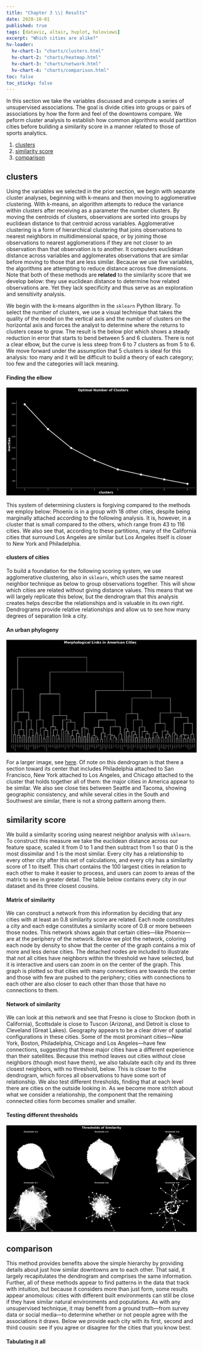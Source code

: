 ```yaml
---
title: "Chapter 3 \\| Results"
date: 2020-10-01
published: true
tags: [dataviz, altair, hvplot, holoviews]
excerpt: "Which cities are alike?"
hv-loader:
  hv-chart-1: "charts/clusters.html"
  hv-chart-2: "charts/heatmap.html"
  hv-chart-3: "charts/network.html"
  hv-chart-4: "charts/comparison.html"
toc: false
toc_sticky: false
---
```


In this section we take the variables discussed and compute a series of unsupervised associations. The goal is divide cities into groups or pairs of associations by how the form and feel of the downtowns compare. We peform cluster analysis to establish how common algorithms would partition cities before building a similarity score in a manner related to those of sports analytics.   

1. [clusters](#clusters)
2. [similarity score](#similarity-score)
3. [comparison](#comparison)

## clusters

Using the variables we selected in the prior section, we begin with separate cluster analyses, beginning with k-means and then moving to agglomerative clustering. With k-means, an algorithm attempts to reduce the variance within clusters after receiving as a parameter the number clusters. By moving the centroids of clusters, observations are sorted into groups by euclidean distance to that centroid across variables. Agglomerative clustering is a form of hierarchical clustering that joins observations to nearest neighbors in multidimensional space, or by joining those observations to nearest agglomerations if they are not closer to an observation than that observation is to another. It computers euclidean distance across variables and agglomerates observations that are similar before moving to those that are less similar. Because we use five variables, the algorithms are attempting to reduce distance across five dimensions. Note that both of these methods are **related** to the similarity score that we develop below: they use euclidean distance to determine how related observations are. Yet they lack specificity and thus serve as an exploration and sensitivity analysis.   

We begin with the k-means algorithm in the `sklearn` Python library. To select the number of clusters, we use a visual technique that takes the quality of the model on the vertical axis and the number of clusters on the horizontal axis and forces the analyst to determine where the returns to clusters cease to grow. The result is the below plot which shows a steady reduction in error that starts to bend between 5 and 6 clusters. There is not a clear elbow, but the curve is less steep from 6 to 7 clusters as from 5 to 6. We move forward under the assumption that 5 clusters is ideal for this analysis: too many and it will be difficult to build a theory of each category; too few and the categories will lack meaning. 

#### Finding the elbow
![](https://raw.githubusercontent.com/asrenninger/wrangling/master/viz/scree-plot.png)

This system of determining clusters is forgiving compared to the methods we employ below: Phoenix is in a group with 18 other cities, despite being marginally attached according to the following analysis. It is, however, in a cluster that is small compared to the others, which range from 43 to 116 cities. We also see that, according to these partitions, many of the California cities that surround Los Angeles are similar but Los Angeles itself is closer to New York and Philadelphia.   

#### clusters of cities
<div id="hv-chart-1"></div>

To build a foundation for the following scoring system, we use agglomerative clustering, also in `sklearn`, which uses the same nearest neighbor technique as below to group observations together. This will show which cities are related without giving distance values. This means that we will largely replicate this below, but the dendrogram that this analysis creates helps describe the relationships and is valuable in its own right. Dendrograms provide relative relationships and allow us to see how many degrees of separation link a city.    

#### An urban phylogeny
![](https://raw.githubusercontent.com/asrenninger/wrangling/master/viz/morphology-dendrogram.png)

For a larger image, see [here](https://raw.githubusercontent.com/asrenninger/wrangling/master/viz/morphology-dendrogram.png). Of note on this dendrogram is that there a section toward its center that includes Philadelphia attached to San Francisco, New York attached to Los Angeles, and Chicago attached to the cluster that holds together all of them: the major cities in America appear to be similar. We also see close ties between Seattle and Tacoma, showing geographic consistency, and while several cities in the South and Southwest are similar, there is not a strong pattern among them. 

## similarity score 

We build a similarity scoring using nearest neighbor analysis with `sklearn`. To construct this measure we take the euclidean distance across our feature space, scaled it from 0 to 1 and then subtract from 1 so that 0 is the most dissimilar and 1 is the most similar. Every city has a relationship to every other city after this set of calculations, and every city has a similarity score of 1 to itself. This chart contains the 100 largest cities in relation to each other to make it easier to process, and users can zoom to areas of the matrix to see in greater detail. The table below contains every city in our dataset and its three closest cousins.  

#### Matrix of similarity
<div id="hv-chart-2"></div>

We can construct a network from this information by deciding that any cities with at least an 0.8 similarity score are related. Each node constitutes a city and each edge constitutes a similarity score of 0.8 or more between those nodes. This network shows again that certain cities—like Phoenix—are at the periphery of the network. Below we plot the network, coloring each node by density to show that the center of the graph contains a mix of more and less dense cities. The detached nodes are included to illustrate that not all cities have neighbors within the threshold we have selected, but it is interactive and users can zoom in on the center of the graph. This graph is plotted so that cities with many connections are towards the center and those with few are pushed to the periphery; cities with connections to each other are also closer to each other than those that have no connections to them. 

#### Network of similarity
<div id="hv-chart-3"></div>

We can look at this network and see that Fresno is close to Stockon (both in California), Scottsdale is close to Tuscon (Arizona), and Detroit is close to Cleveland (Great Lakes). Geography appears to be a clear driver of spatial configurations in these cities. Some of the most prominant cities—New York, Boston, Philadelphia, Chicago and Los Angeles—have few connections, suggesting that these major cities have a different experience than their satellites. Because this method leaves out cities without close neighbors (though most have them), we also tabulate each city and its three closest neighbors, with no threshold, below. This is closer to the dendrogram, which forces all observations to have some sort of relationship. We also test different thresholds, finding that at each level there are cities on the outside looking in. As we become more stritch about what we consider a relationship, the component that the remaining connected cities form becomes smaller and smaller. 

#### Testing different thresholds
![](https://raw.githubusercontent.com/asrenninger/wrangling/master/viz/similarity-thresholds.png)

## comparison

This method provides benefits above the simple hierarchy by providing details about just how similar downtowns are to each other. That said, it largely recapitulates the dendrogram and comprises the same information. Further, all of these methods appear to find patterns in the data that track with intuition, but because it considers more than just form, some results appear anomolous: cities with different built environments can still be close if they have similar natural environments and populations. As with any unsupervised technique, it may benefit from a ground truth—from survey data or social media—to determine whether or not people agree with the associations it draws. Below we provide each city with its first, second and third cousin: see if you agree or disagree for the cities that you know best.    

#### Tabulating it all
<div id="hv-chart-4"></div>





